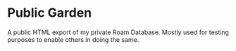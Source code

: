 # Public Garden

A public HTML export of my private Roam Database. Mostly used for testing purposes to enable others in doing the same.

